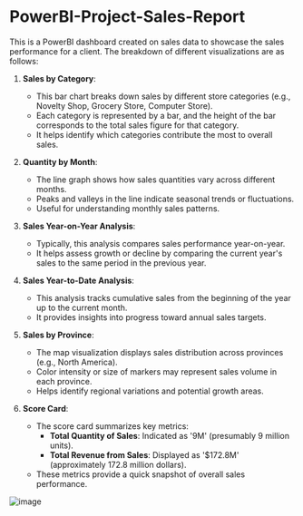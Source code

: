 # PowerBI-Project-Sales-Report
This is a PowerBI dashboard created on sales data to showcase the sales performance for a client. The breakdown of different visualizations are as follows:


1. **Sales by Category**:
   - This bar chart breaks down sales by different store categories (e.g., Novelty Shop, Grocery Store, Computer Store).
   - Each category is represented by a bar, and the height of the bar corresponds to the total sales figure for that category.
   - It helps identify which categories contribute the most to overall sales.

2. **Quantity by Month**:
   - The line graph shows how sales quantities vary across different months.
   - Peaks and valleys in the line indicate seasonal trends or fluctuations.
   - Useful for understanding monthly sales patterns.

3. **Sales Year-on-Year Analysis**:
   - Typically, this analysis compares sales performance year-on-year.
   - It helps assess growth or decline by comparing the current year's sales to the same period in the previous year.

4. **Sales Year-to-Date Analysis**:
   - This analysis tracks cumulative sales from the beginning of the year up to the current month.
   - It provides insights into progress toward annual sales targets.

5. **Sales by Province**:
   - The map visualization displays sales distribution across provinces (e.g., North America).
   - Color intensity or size of markers may represent sales volume in each province.
   - Helps identify regional variations and potential growth areas.

6. **Score Card**:
   - The score card summarizes key metrics:
     - **Total Quantity of Sales**: Indicated as '9M' (presumably 9 million units).
     - **Total Revenue from Sales**: Displayed as '$172.8M' (approximately 172.8 million dollars).
   - These metrics provide a quick snapshot of overall sales performance.

![image](https://github.com/HT-2/PowerBI-Project-Sales-Report/assets/66489530/31e20656-9d47-4834-8df9-eadca26fd7df)


